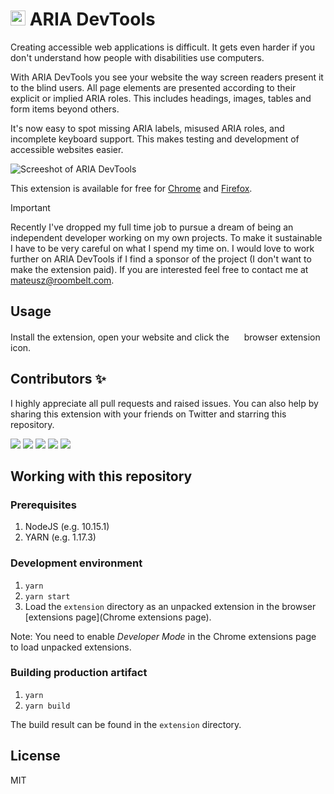 # <img src="https://github.com/ziolko/accessibility/raw/master/extension/logo-256.png" width="24"> ARIA DevTools

Creating accessible web applications is difficult. It gets even harder if you don't understand how people with disabilities use computers.

With ARIA DevTools you see your website the way screen readers present it to the blind users. All page elements are presented according to their explicit or implied ARIA roles. This includes headings, images, tables and form items beyond others.

It's now easy to spot missing ARIA labels, misused ARIA roles, and incomplete keyboard support. This makes testing and development of accessible websites easier.

![Screeshot of ARIA DevTools](https://lh3.googleusercontent.com/MhZVpZIrzkP7QEQqJYy5qOfvJuM3Ns52Ri7npeU7XHl24buihw-b8d9cl1jeL8hvuvOHaJA_=w640-h400-e365-rj-sc0x00ffffff)

This extension is available for free for [Chrome](https://chrome.google.com/webstore/detail/aria-devtools/dneemiigcbbgbdjlcdjjnianlikimpck?hl=en) and [Firefox](https://addons.mozilla.org/pl/firefox/addon/aria-devtools/).

> [!IMPORTANT]  
> Recently I've dropped my full time job to pursue a dream of being an independent developer working on my own projects. To make it sustainable I have to be very careful on what I spend my time on. I would love to work further on ARIA DevTools if I find a sponsor of the project (I don't want to make the extension paid). If you are interested feel free to contact me at mateusz@roombelt.com.

## Usage

Install the extension, open your website and click the
<img src="https://github.com/ziolko/accessibility/raw/master/extension/logo-256.png" width="16"> browser extension icon.

## Contributors ✨

I highly appreciate all pull requests and raised issues. You can also help by sharing this extension with your friends on Twitter and starring this repository.

[![](https://github.com/ziolko.png?size=60)](https://github.com/ziolko)
[![](https://github.com/pcorpet.png?size=60)](https://github.com/pcorpet)
[![](https://github.com/ctemplin.png?size=60)](https://github.com/ctemplin)
[![](https://github.com/arminbashizade.png?size=60)](https://github.com/arminbashizade)
[![](https://github.com/mass8326.png?size=60)](https://github.com/mass8326)

## Working with this repository

### Prerequisites

1. NodeJS (e.g. 10.15.1)
2. YARN (e.g. 1.17.3)

### Development environment

1. `yarn`
2. `yarn start`
3. Load the `extension` directory as an unpacked extension
   in the browser [extensions page](Chrome extensions page).

Note: You need to enable _Developer Mode_ in the Chrome extensions
page to load unpacked extensions.

### Building production artifact

1. `yarn`
2. `yarn build`

The build result can be found in the `extension` directory.

## License

MIT

